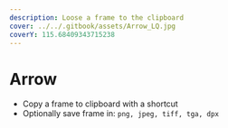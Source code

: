 ```yaml
---
description: Loose a frame to the clipboard
cover: ../../.gitbook/assets/Arrow_LQ.jpg
coverY: 115.68409343715238
---
```


# Arrow

* Copy a frame to clipboard with a shortcut
* Optionally save frame in: `png, jpeg, tiff, tga, dpx`
